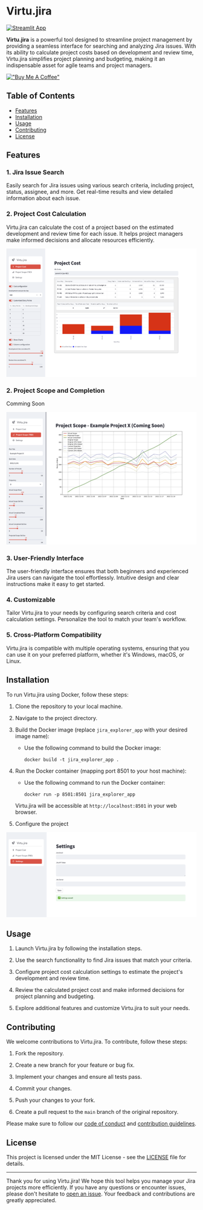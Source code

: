# Virtu.jira

[![Streamlit App](https://static.streamlit.io/badges/streamlit_badge_black_white.svg)](https://virtu-jira.streamlit.app/)

**Virtu.jira** is a powerful tool designed to streamline project management by providing a seamless interface for searching and analyzing Jira issues. With its ability to calculate project costs based on development and review time, Virtu.jira simplifies project planning and budgeting, making it an indispensable asset for agile teams and project managers.

[!["Buy Me A Coffee"](https://www.buymeacoffee.com/assets/img/custom_images/orange_img.png)](https://www.buymeacoffee.com/rfonseca85)

## Table of Contents

- [Features](#features)
- [Installation](#installation)
- [Usage](#usage)
- [Contributing](#contributing)
- [License](#license)

## Features

### 1. Jira Issue Search

Easily search for Jira issues using various search criteria, including project, status, assignee, and more. Get real-time results and view detailed information about each issue.

### 2. Project Cost Calculation

Virtu.jira can calculate the cost of a project based on the estimated development and review time for each issue. It helps project managers make informed decisions and allocate resources efficiently.

![Project Cost](readme/project_cost.png)

### 2. Project Scope and Completion

Comming Soon

![Project Scope](readme/project_scope.png)

### 3. User-Friendly Interface

The user-friendly interface ensures that both beginners and experienced Jira users can navigate the tool effortlessly. Intuitive design and clear instructions make it easy to get started.

### 4. Customizable

Tailor Virtu.jira to your needs by configuring search criteria and cost calculation settings. Personalize the tool to match your team's workflow.

### 5. Cross-Platform Compatibility

Virtu.jira is compatible with multiple operating systems, ensuring that you can use it on your preferred platform, whether it's Windows, macOS, or Linux.

## Installation

To run Virtu.jira using Docker, follow these steps:

1. Clone the repository to your local machine.

2. Navigate to the project directory.

3. Build the Docker image (replace `jira_explorer_app` with your desired image name):

   - Use the following command to build the Docker image:

     ```
     docker build -t jira_explorer_app .
     ```

4. Run the Docker container (mapping port 8501 to your host machine):

   - Use the following command to run the Docker container:

     ```
     docker run -p 8501:8501 jira_explorer_app
     ```

   Virtu.jira will be accessible at `http://localhost:8501` in your web browser.

5. Configure the project 

![Settings](readme/settings.png)


## Usage

1. Launch Virtu.jira by following the installation steps.

2. Use the search functionality to find Jira issues that match your criteria.

3. Configure project cost calculation settings to estimate the project's development and review time.

4. Review the calculated project cost and make informed decisions for project planning and budgeting.

5. Explore additional features and customize Virtu.jira to suit your needs.

## Contributing

We welcome contributions to Virtu.jira. To contribute, follow these steps:

1. Fork the repository.

2. Create a new branch for your feature or bug fix.

3. Implement your changes and ensure all tests pass.

4. Commit your changes.

5. Push your changes to your fork.

6. Create a pull request to the `main` branch of the original repository.

Please make sure to follow our [code of conduct](CODE_OF_CONDUCT.md) and [contribution guidelines](CONTRIBUTING.md).

## License

This project is licensed under the MIT License - see the [LICENSE](LICENSE) file for details.

---

Thank you for using Virtu.jira! We hope this tool helps you manage your Jira projects more efficiently. If you have any questions or encounter issues, please don't hesitate to [open an issue](https://github.com/yourusername/jira-explorer/issues). Your feedback and contributions are greatly appreciated.

